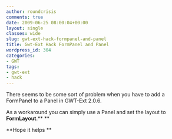 ```yaml
---
author: roundcrisis
comments: true
date: 2009-06-25 08:00:04+00:00
layout: single
classes: wide
slug: gwt-ext-hack-formpanel-and-panel
title: Gwt-Ext Hack FormPanel and Panel
wordpress_id: 304
categories:
- GWT
tags:
- gwt-ext
- hack
---
```


There seems to be some sort of problem when you have to add a FormPanel to a Panel in GWT-Ext 2.0.6.

As a workaround you can simply use a Panel and set the layout to **FormLayout**.** **

**Hope it helps **
